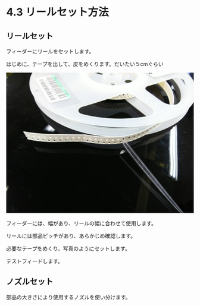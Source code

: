 # 4.3 リールセット方法

## リールセット

フィーダーにリールをセットします。

はじめに、テープを出して、皮をめくります。だいたい５cmぐらい

![](./img/PIC012.JPG)


フィーダーには、幅があり、リールの幅に合わせて使用します。

リールには部品ピッチがあり、あらかじめ確認します。

必要なテープをめくり、写真のようにセットします。

テストフィードします。

## ノズルセット

部品の大きさにより使用するノズルを使い分けます。

